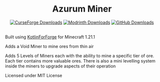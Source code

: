 <div align="center">
<h1>Azurum Miner</h1>
<a href="https://www.curseforge.com/minecraft/mc-mods/azurum-miner">
<img src="https://img.shields.io/curseforge/dt/1157278?style=for-the-badge&logo=curseforge&logoSize=auto" alt="CurseForge Downloads" /></a>

<a href="https://modrinth.com/mod/azurum-miner">
<img src="https://img.shields.io/modrinth/dt/azurum-miner?style=for-the-badge&logo=modrinth&logoSize=auto" alt="Modrinth Downloads" /></a>

<a href="https://github.com/nathanrreed/Azurum-Miner/releases/latest">
<img src="https://img.shields.io/github/downloads/nathanrreed/Azurum-Miner/total?style=for-the-badge&logo=github&logoSize=auto" alt="GitHub Downloads" /></a>
</div>
<br />

Built using [KotlinForForge](https://github.com/thedarkcolour/KotlinForForge) for Minecraft 1.21.1

Adds a Void Miner to mine ores from thin air

Adds 5 Levels of Miners each with the ability to mine a specific tier of ore. Each tier contains more valuable ores. There is also a mini levelling system inside the miners to upgrade aspects of their operation

Licensed under MIT License